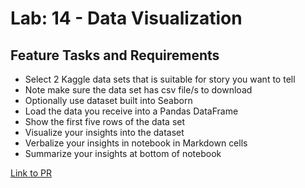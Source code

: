# Lab: 14 - Data Visualization

## Feature Tasks and Requirements

- Select 2 Kaggle data sets that is suitable for story you want to tell
- Note make sure the data set has csv file/s to download
- Optionally use dataset built into Seaborn
- Load the data you receive into a Pandas DataFrame
- Show the first five rows of the data set
- Visualize your insights into the dataset
- Verbalize your insights in notebook in Markdown cells
- Summarize your insights at bottom of notebook

[Link to PR]()
